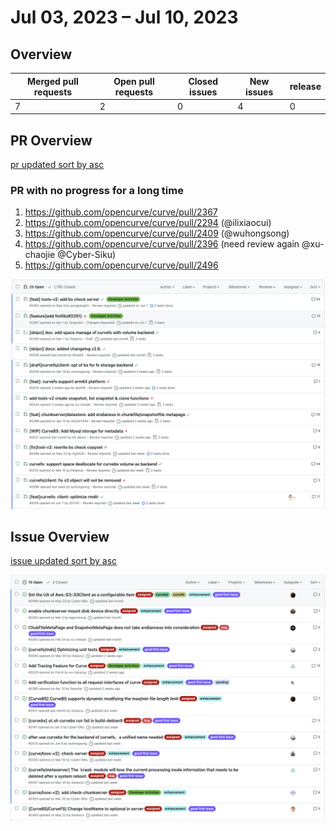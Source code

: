 # Jul 03, 2023 – Jul 10, 2023

## Overview

| Merged pull requests | Open pull requests | Closed issues | New issues | release |
| -------------------- | ------------------ | ------------- | ---------- | ------- |
| 7                    | 2                  | 0             | 4          | 0       |

## PR Overview

[pr updated sort by asc](https://github.com/opencurve/curve/pulls?q=is%3Apr+is%3Aopen+sort%3Aupdated-asc+-label%3Apending)

### PR with no progress for a long time

1. https://github.com/opencurve/curve/pull/2367
2. https://github.com/opencurve/curve/pull/2294 (@ilixiaocui)
3. https://github.com/opencurve/curve/pull/2409 (@wuhongsong)
4. https://github.com/opencurve/curve/pull/2396 (need review again @xu-chaojie @Cyber-Siku)
5. https://github.com/opencurve/curve/pull/2496

![pr updated sort by asc](./images/2023-07-10-pr.png)

## Issue Overview

[issue updated sort by asc](https://github.com/opencurve/curve/issues?q=is%3Aissue+is%3Aopen+label%3Aassigned+sort%3Aupdated-asc)

![issue updated sort by asc](./images/2023-07-10-issue.png)
